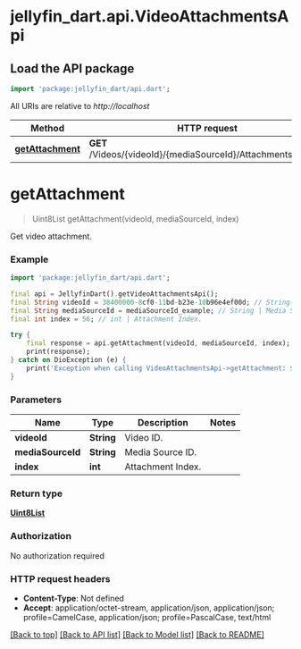 # jellyfin_dart.api.VideoAttachmentsApi

## Load the API package
```dart
import 'package:jellyfin_dart/api.dart';
```

All URIs are relative to *http://localhost*

Method | HTTP request | Description
------------- | ------------- | -------------
[**getAttachment**](VideoAttachmentsApi.md#getattachment) | **GET** /Videos/{videoId}/{mediaSourceId}/Attachments/{index} | Get video attachment.


# **getAttachment**
> Uint8List getAttachment(videoId, mediaSourceId, index)

Get video attachment.

### Example
```dart
import 'package:jellyfin_dart/api.dart';

final api = JellyfinDart().getVideoAttachmentsApi();
final String videoId = 38400000-8cf0-11bd-b23e-10b96e4ef00d; // String | Video ID.
final String mediaSourceId = mediaSourceId_example; // String | Media Source ID.
final int index = 56; // int | Attachment Index.

try {
    final response = api.getAttachment(videoId, mediaSourceId, index);
    print(response);
} catch on DioException (e) {
    print('Exception when calling VideoAttachmentsApi->getAttachment: $e\n');
}
```

### Parameters

Name | Type | Description  | Notes
------------- | ------------- | ------------- | -------------
 **videoId** | **String**| Video ID. | 
 **mediaSourceId** | **String**| Media Source ID. | 
 **index** | **int**| Attachment Index. | 

### Return type

[**Uint8List**](Uint8List.md)

### Authorization

No authorization required

### HTTP request headers

 - **Content-Type**: Not defined
 - **Accept**: application/octet-stream, application/json, application/json; profile=CamelCase, application/json; profile=PascalCase, text/html

[[Back to top]](#) [[Back to API list]](../README.md#documentation-for-api-endpoints) [[Back to Model list]](../README.md#documentation-for-models) [[Back to README]](../README.md)

